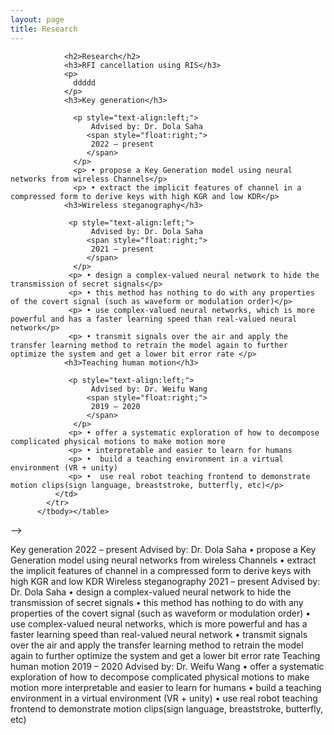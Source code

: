 ```yaml
---
layout: page
title: Research
---
```


<!-- **Not Pure Poole** is a simple, beautiful, and powerful Jekyll theme for blogs. It is built on [Poole](https://github.com/poole/poole) and [Pure](https://purecss.io/).

For more information about Not Pure Poole, please browse the [README](https://github.com/vszhub/not-pure-poole) file.


[Email](mailto://xwei4@albany.edu)  /  [Google Scholar](https://scholar.google.com/citations?user=k_yYzV4AAAAJ&hl=en)  /  [Linkedin](https://www.linkedin.com/in/xue-wei-752275231/)  /  CV
 -->
 
<!--  
 </tbody></table>
          <table style="width:100%;border:0px;border-spacing:0px;border-collapse:separate;margin-right:auto;margin-left:auto;"><tbody>
            <tr>
              <td style="padding:20px;width:100%;vertical-align:middle">
<!--                 <heading><b>Research</b></heading> -->
<!--                 <h1>Research</h1> -->
                <h2>Research</h2>
                <h3>RFI cancellation using RIS</h3>
                <p>
                  ddddd
                </p>
                <h3>Key generation</h3>
<!--                   <p> Advised by: Dr. Dola Saha 2022 – present</p> -->
                  <p style="text-align:left;">
                      Advised by: Dr. Dola Saha 
                     <span style="float:right;">
                      2022 – present
                     </span>
                  </p>
                  <p> • propose a Key Generation model using neural networks from wireless Channels</p>
                  <p> • extract the implicit features of channel in a compressed form to derive keys with high KGR and low KDR</p>
                <h3>Wireless steganography</h3>
<!--                  <p> Advised by: Dr. Dola Saha 2021 – present</p> -->
                 <p style="text-align:left;">
                      Advised by: Dr. Dola Saha 
                     <span style="float:right;">
                      2021 – present
                     </span>
                  </p>
                 <p> • design a complex-valued neural network to hide the transmission of secret signals</p>
                 <p> • this method has nothing to do with any properties of the covert signal (such as waveform or modulation order)</p>
                 <p> • use complex-valued neural networks, which is more powerful and has a faster learning speed than real-valued neural network</p>
                 <p> • transmit signals over the air and apply the transfer learning method to retrain the model again to further optimize the system and get a lower bit error rate </p>
                <h3>Teaching human motion</h3>
<!--                  <p> Advised by: Dr. Weifu Wang 2019 – 2020</p> -->
                 <p style="text-align:left;">
                      Advised by: Dr. Weifu Wang 
                     <span style="float:right;">
                      2019 – 2020
                     </span>
                  </p>
                 <p> • offer a systematic exploration of how to decompose complicated physical motions to make motion more
                 <p> • interpretable and easier to learn for humans
                 <p> •  build a teaching environment in a virtual environment (VR + unity)
                 <p> •  use real robot teaching frontend to demonstrate motion clips(sign language, breaststroke, butterfly, etc)</p>
              </td>
            </tr>
          </tbody></table>
 -->
 
 
 
 
 Key generation 2022 – present
Advised by: Dr. Dola Saha
• propose a Key Generation model using neural networks from wireless Channels
• extract the implicit features of channel in a compressed form to derive keys with high KGR and low KDR
Wireless steganography 2021 – present
Advised by: Dr. Dola Saha
• design a complex-valued neural network to hide the transmission of secret signals
• this method has nothing to do with any properties of the covert signal (such as waveform or modulation order)
• use complex-valued neural networks, which is more powerful and has a faster learning speed than real-valued
neural network
• transmit signals over the air and apply the transfer learning method to retrain the model again to further
optimize the system and get a lower bit error rate
Teaching human motion 2019 – 2020
Advised by: Dr. Weifu Wang
• offer a systematic exploration of how to decompose complicated physical motions to make motion more
interpretable and easier to learn for humans
• build a teaching environment in a virtual environment (VR + unity)
• use real robot teaching frontend to demonstrate motion clips(sign language, breaststroke, butterfly, etc)
